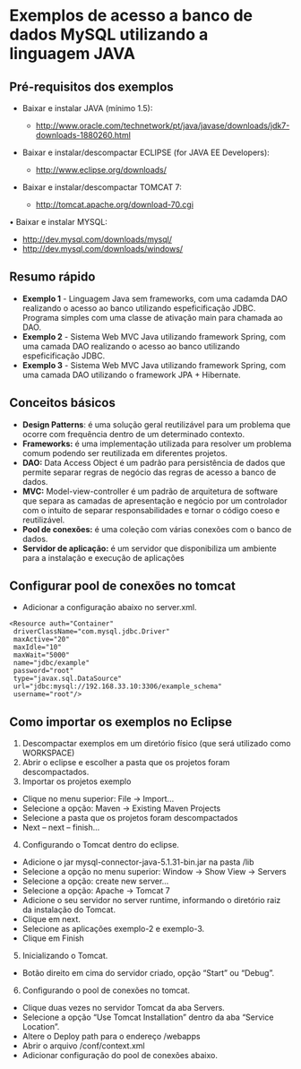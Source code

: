 # Exemplos de acesso a banco de dados MySQL utilizando a linguagem JAVA

## Pré-requisitos dos exemplos
* Baixar e instalar JAVA (mínimo 1.5):
  * http://www.oracle.com/technetwork/pt/java/javase/downloads/jdk7-downloads-1880260.html

* Baixar e instalar/descompactar ECLIPSE (for JAVA EE Developers):
  * http://www.eclipse.org/downloads/

* Baixar e instalar/descompactar TOMCAT 7:
  * http://tomcat.apache.org/download-70.cgi

•	Baixar e instalar MYSQL:
  * http://dev.mysql.com/downloads/mysql/
  * http://dev.mysql.com/downloads/windows/

## Resumo rápido
* **Exemplo 1** - Linguagem Java sem frameworks, com uma cadamda DAO realizando o acesso ao banco utilizando espeficificação JDBC. Programa simples com uma classe de ativação main para chamada ao DAO.
* **Exemplo 2** - Sistema Web MVC Java utilizando framework Spring, com uma camada DAO realizando o acesso ao banco utilizando espeficificação JDBC. 
* **Exemplo 3** -  Sistema Web MVC Java utilizando framework Spring, com uma camada DAO utilizando o framework JPA + Hibernate.

## Conceitos básicos
* **Design Patterns**: é uma solução geral reutilizável para um problema que ocorre com frequência dentro de um determinado contexto.
* **Frameworks:** é uma implementação utilizada para resolver um problema comum podendo ser reutilizada em diferentes projetos.
* **DAO:** Data Access Object é um padrão para persistência de dados que permite separar regras de negócio das regras de acesso a banco de dados.
* **MVC:** Model-view-controller é um padrão de arquitetura de software que separa as camadas de apresentação e negócio por um controlador com o intuito de separar responsabilidades e tornar o código coeso e reutilizável.
* **Pool de conexões:** é uma coleção com várias conexões com o banco de dados.
* **Servidor de aplicação:** é um servidor que disponibiliza um ambiente para a instalação e execução de aplicações

## Configurar pool de conexões no tomcat
* Adicionar a configuração abaixo no server.xml.
```
<Resource auth="Container" 
 driverClassName="com.mysql.jdbc.Driver" 
 maxActive="20" 
 maxIdle="10" 
 maxWait="5000" 
 name="jdbc/example" 
 password="root" 
 type="javax.sql.DataSource" 
 url="jdbc:mysql://192.168.33.10:3306/example_schema" 
 username="root"/>
```

## Como importar os exemplos no Eclipse
1. Descompactar exemplos em um diretório físico (que será utilizado como WORKSPACE)
2. Abrir o eclipse e escolher a pasta que os projetos foram descompactados.
3. Importar os projetos exemplo
  * Clique no menu superior: File -> Import...
  * Selecione a opção: Maven -> Existing Maven Projects
  * Selecione a pasta que os projetos foram descompactados
  * Next – next – finish...
4. Configurando o Tomcat dentro do eclipse.
  * Adicione o jar mysql-connector-java-5.1.31-bin.jar na pasta <seuDiretorioDeInstalacaoTomcat>/lib
  * Selecione a opção no menu superior: Window -> Show View -> Servers
  * Selecione a opção: create new server...
  * Selecione a opção: Apache -> Tomcat 7
  * Adicione o seu servidor no server runtime, informando o diretório raiz da instalação do Tomcat.
  * Clique em next.
  * Selecione as aplicações exemplo-2 e exemplo-3.
  * Clique em Finish
5. Inicializando o Tomcat.
  * Botão direito em cima do servidor criado, opção “Start” ou “Debug”.
6. Configurando o pool de conexões no tomcat.
  * Clique duas vezes no servidor Tomcat da aba Servers.
  * Selecione a opção “Use Tomcat Installation” dentro da aba “Service Location”.
  * Altere o Deploy path para o endereço <seuDiretorioDeInstalacaoTomcat>/webapps
  * Abrir o arquivo <seuDiretorioDeInstalacaoTomcat>/conf/context.xml
  * Adicionar configuração do pool de conexões abaixo.
